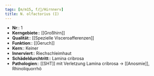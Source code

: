 ```yaml
---
tags: [m/m15, f/🧠/Hirnnerv]
title: N. olfactorius (I)
---
```

- **Nr**:: 1
- **Kerngebiete**:: [[Großhirn]]
- **Qualität**:: [[Spezielle Visceroafferenzen]]
- **Funktion**:: [[Geruch]]
- **Kern**:: Keiner
- **Innerviert**:: Riechschleimhaut
- **Schädeldurchtritt**:: Lamina cribrosa
- **Pathologien**:: [[SHT]] mit Verletzung Lamina cribrosa → [[Anosmie]], Rhinoliquorrhö